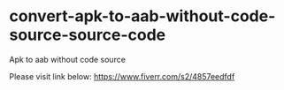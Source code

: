 # convert-apk-to-aab-without-code-source-source-code
Apk to aab without code source 


Please visit link below: https://www.fiverr.com/s2/4857eedfdf
